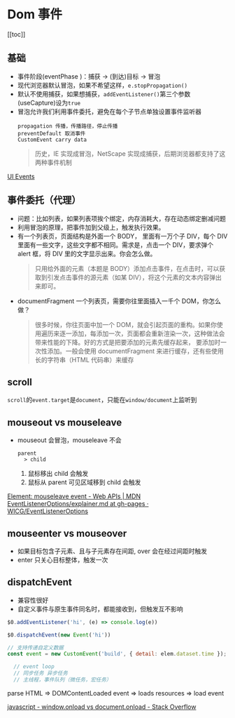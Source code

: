 # Dom 事件
[[toc]]

## 基础
- 事件阶段(eventPhase )：捕获 -> (到达)目标 -> 冒泡
- 现代浏览器默认冒泡，如果不希望这样，`e.stopPropagation()`
- 默认不使用捕获，如果想捕获，`addEventListener()`第三个参数(useCapture)设为`true`
- 冒泡允许我们利用事件委托，避免在每个子节点单独设置事件监听器
    ```
    propagation 传播，传播路径，停止传播
    preventDefault 取消事件
    CustomEvent carry data
    ```
    > 历史，IE 实现成冒泡，NetScape 实现成捕获，后期浏览器都支持了这两种事件机制

[UI Events](https://www.w3.org/TR/DOM-Level-3-Events/#event-flow)

## 事件委托（代理）

- 问题：比如列表，如果列表项挨个绑定，内存消耗大，存在动态绑定删减问题
- 利用冒泡的原理，把事件加到父级上，触发执行效果。
- 有一个列表页，页面结构是外面一个 BODY， 里面有一万个子 DIV，每个 DIV 里面有一些文字，这些文字都不相同。需求是，点击一个 DIV，要求弹个 alert 框，将 DIV 里的文字显示出来。你会怎么做。
  > 只用给外面的元素（本题是 BODY）添加点击事件，在点击时，可以获取到引发点击事件的源元素（如某 DIV），将这个元素的文本内容弹出来即可。
- documentFragment 一个列表页，需要你往里面插入一千个 DOM，你怎么做？
  > 很多时候，你往页面中加一个 DOM，就会引起页面的重构。如果你使用遍历来逐一添加，每添加一次，页面都会重新渲染一次，这种做法会带来性能的下降。好的方式是把要添加的元素先缓存起来， 要添加时一次性添加。一般会使用 documentFragment 来进行缓存，还有些使用长的字符串（HTML 代码串）来缓存

## scroll

`scroll`的`event.target`是`document`，只能在`window/document`上监听到

## mouseout vs mouseleave

- mouseout 会冒泡，mouseleave 不会
  ```
  parent
    > child
  ```
  1. 鼠标移出 child 会触发
  2. 鼠标从 parent 可见区域移到 child 会触发

[Element: mouseleave event - Web APIs | MDN](https://developer.mozilla.org/en-US/docs/Web/API/Element/mouseleave_event)
[EventListenerOptions/explainer.md at gh-pages · WICG/EventListenerOptions](https://github.com/WICG/EventListenerOptions/blob/gh-pages/explainer.md)

## mouseenter vs mouseover
- 如果目标包含子元素、且与子元素存在间距, over 会在经过间距时触发
- enter 只关心目标整体，触发一次

## dispatchEvent

- 兼容性很好
- 自定义事件与原生事件同名时，都能接收到，但触发互不影响

```js
$0.addEventListener('hi', (e) => console.log(e))

$0.dispatchEvent(new Event('hi'))

// 支持传递自定义数据
const event = new CustomEvent('build', { detail: elem.dataset.time });
```

```js
  // event loop
  // 同步任务 异步任务
  // 主线程，事件队列（微任务，宏任务）
```

parse HTML => DOMContentLoaded event => loads resources => load event

[javascript - window.onload vs document.onload - Stack Overflow](https://stackoverflow.com/questions/588040/window-onload-vs-document-onload)